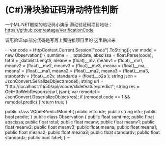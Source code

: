# (C#)滑块验证码滑动特性判断
一个ML.NET框架的验证码小演示
滑动验证码项目地址：https://github.com/eatage/VerificationCode

调用验证api部分代码是写再上面链接项目里的 这里贴出来

···
            var code = HttpContext.Current.Session["code"].ToString();
            var model = new Observation()
            {
                sumtime = __totaldate,
                abscissa = float.Parse(code),
                total = _datalist.Length,
                meanv = (float)__mv,
                meanv1 = (float)__mv1,
                meanv2 = (float)__mv2,
                meanv3 = (float)__mv3,
                meana = (float)__ma,
                meana1 = (float)__ma1,
                meana2 = (float)__ma2,
                meana3 = (float)__ma3,
                standardv = (float)__o2v,
                standarda = (float)__o2a
            };
            string json = JsonConvert.SerializeObject(model);
            string url = "http://localhost:11650/api/vcode/slidefeaturepredict";
            string res = GetHttpWebResponse(url, json);
            var remodel = JsonConvert.DeserializeObject<VCodePredictModel>(res);
            if (remodel.code == 1 && remodel.predic)
            {
                return true;
            }
  
  
public class VCodePredictModel
{
    public int code;
    public string info;
    public bool predic;
}
public class Observation
{
    public float sumtime;
    public float abscissa;
    public float total;
    public float meanv;
    public float meanv1;
    public float meanv2;
    public float meanv3;
    public float meana;
    public float meana1;
    public float meana2;
    public float meana3;
    public float standardv;
    public float standarda;
    public bool label;
}
···
